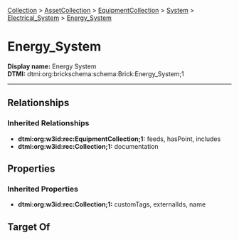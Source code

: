 [Collection](../../../../../Collection.md) > [AssetCollection](../../../../AssetCollection.md) > [EquipmentCollection](../../../EquipmentCollection.md) > [System](../../System.md) > [Electrical_System](../Electrical_System.md) > [Energy_System](.)
# Energy_System

**Display name:** Energy System<br />
**DTMI:** dtmi:org:brickschema:schema:Brick:Energy_System;1

---
## Relationships
### Inherited Relationships
* **dtmi:org:w3id:rec:EquipmentCollection;1:** feeds, hasPoint, includes
* **dtmi:org:w3id:rec:Collection;1:** documentation
## Properties
### Inherited Properties
* **dtmi:org:w3id:rec:Collection;1:** customTags, externalIds, name
## Target Of
